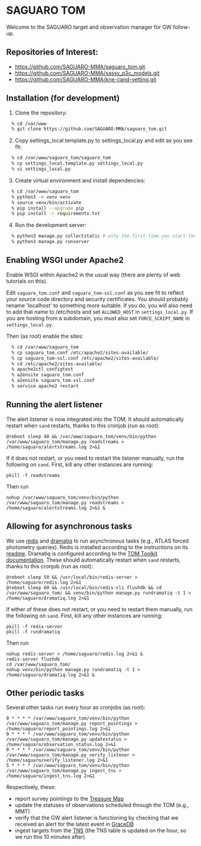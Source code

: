 # SAGUARO TOM #

Welcome to the SAGUARO target and observation manager for GW follow-up.

## Repositories of Interest:

  * https://github.com/SAGUARO-MMA/saguaro_tom.git
  * https://github.com/SAGUARO-MMA/sassy_q3c_models.git
  * https://github.com/SAGUARO-MMA/kne-cand-vetting.git

## Installation (for development)

 1. Clone the repository:

  ```bash
    % cd /var/www
    % git clone https://github.com/SAGUARO-MMA/saguaro_tom.git
  ```

 2. Copy settings_local.template.py to settings_local.py and edit as you see fit:

  ```bash
    % cd /var/www/saguaro_tom/saguaro_tom
    % cp settings_local.template.py settings_local.py
    % vi settings_local.py
  ```

  3. Create virtual environment and install dependencies:

  ```bash
    % cd /var/www/saguaro_tom
    % python3 -m venv venv
    % source venv/bin/activate
    % pip install --upgrade pip
    % pip install -r requirements.txt
  ```

  4. Run the development server:

  ```bash
    % python3 manage.py collectstatic # only the first time you start the development server
    % python3 manage.py runserver
  ```

## Enabling WSGI under Apache2

Enable WSGI within Apache2 in the usual way (there are plenty of web tutorials on this).

Edit `saguaro_tom.conf` and `saguaro_tom-ssl.conf` as you see fit to reflect your source
code directory and security certificates. You should probably rename 'localhost' to something
more suitable. If you do, you will also need to add that name to /etc/hosts and set 
`ALLOWED_HOST` in `settings_local.py`. If you are hosting from a subdomain, you must also set
`FORCE_SCRIPT_NAME` in `settings_local.py`. 


Then (as root) enable the sites:

  ```bash
    % cd /var/www/saguaro_tom
    % cp saguaro_tom.conf /etc/apache2/sites-available/
    % cp saguaro_tom-ssl.conf /etc/apache2/sites-available/
    % cd /etc/apache2/sites-available/
    % apache2ctl configtest
    % a2ensite saguaro_tom.conf
    % a2ensite saguaro_tom-ssl.conf
    % service apache2 restart
  ```

## Running the alert listener
The alert listener is now integrated into the TOM. It should automatically restart when `sand` restarts, thanks to this cronjob (run as root):
```
@reboot sleep 40 && /var/www/saguaro_tom/venv/bin/python /var/www/saguaro_tom/manage.py readstreams > /home/saguaro/alertstreams.log 2>&1
```

If it does not restart, or you need to restart the listener manually, run the following on `sand`. First, kill any other instances are running:
```
pkill -f readstreams
```

Then run
```
nohup /var/www/saguaro_tom/venv/bin/python /var/www/saguaro_tom/manage.py readstreams > /home/saguaro/alertstreams.log 2>&1 &
```

## Allowing for asynchronous tasks
We use [redis](https://redis.io) and [dramatiq](https://dramatiq.io) to run asynchronous tasks (e.g., ATLAS forced photometry queries).
Redis is installed according to the instructions on its [readme](https://github.com/redis/redis).
Dramatiq is configured according to the [TOM Toolkit documentation](https://tom-toolkit.readthedocs.io/en/stable/managing_data/single_target_data_service.html#configuring-your-tom-to-serve-tasks-asynchronously).
These should automatically restart when `sand` restarts, thanks to this cronjob (run as root):
```
@reboot sleep 50 && /usr/local/bin/redis-server > /home/saguaro/redis.log 2>&1
@reboot sleep 60 && /usr/local/bin/redis-cli flushdb && cd /var/www/saguaro_tom/ && venv/bin/python manage.py rundramatiq -t 1 > /home/saguaro/dramatiq.log 2>&1
```

If either of these does not restart, or you need to restart them manually, run the following on `sand`. First, kill any other instances are running:
```
pkill -f redis-server
pkill -f rundramatiq
```

Then run
```
nohup redis-server > /home/saguaro/redis.log 2>&1 &
redis-server flushdb
cd /var/www/saguaro_tom/
nohup venv/bin/python manage.py rundramatiq -t 1 > /home/saguaro/dramatiq.log 2>&1 &
```

## Other periodic tasks
Several other tasks run every hour as cronjobs (as root):
```
0 * * * * /var/www/saguaro_tom/venv/bin/python /var/www/saguaro_tom/manage.py report_pointings > /home/saguaro/report_pointings.log 2>&1
0 * * * * /var/www/saguaro_tom/venv/bin/python /var/www/saguaro_tom/manage.py updatestatus > /home/saguaro/observation_status.log 2>&1
0 * * * * /var/www/saguaro_tom/venv/bin/python /var/www/saguaro_tom/manage.py verify_listener > /home/saguaro/verify_listener.log 2>&1
5 * * * * /var/www/saguaro_tom/venv/bin/python /var/www/saguaro_tom/manage.py ingest_tns > /home/saguaro/ingest_tns.log 2>&1
```

Respectively, these:
- report survey pointings to the [Treasure Map](https://treasuremap.space)
- update the statuses of observations scheduled through the TOM (e.g., MMT)
- verify that the GW alert listener is functioning by checking that we received an alert for the latest event in [GraceDB](https://gracedb.ligo.org/latest/)
- ingest targets from the [TNS](https://wis-tns.org) (the TNS table is updated on the hour, so we run this 10 minutes after)
